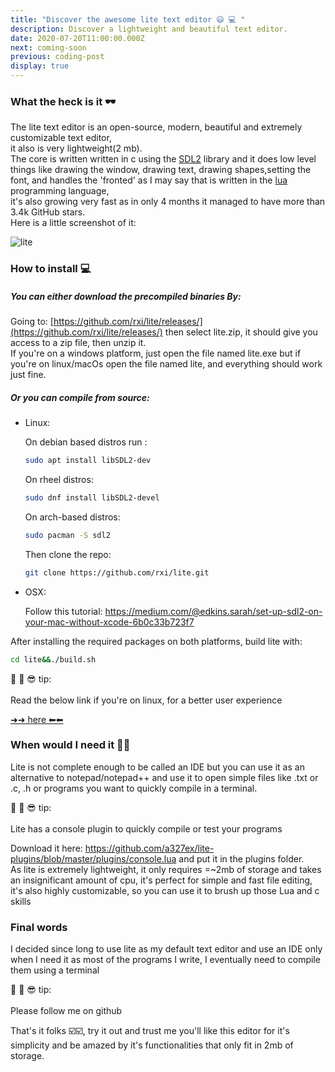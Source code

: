 ```yaml
---
title: "Discover the awesome lite text editor 😃 💻 "
description: Discover a lightweight and beautiful text editor.
date: 2020-07-20T11:00:00.000Z
next: coming-soon
previous: coding-post
display: true
--- 
```


### What the heck is it  🕶

The lite text editor is an open-source, modern, beautiful and extremely customizable text editor,<br/> it also is very lightweight(2 mb).<br/> The core is written written in c using the [SDL2]() library and it does low level things like drawing the window, drawing text, drawing shapes,setting the font, and handles the 'fronted' as I may say that is written in the [lua](https://www.lua.org/) programming language,<br/> it's also growing very fast as in only 4 months it managed to have more than 3.4k GitHub stars.
<br/>
Here is a little screenshot of it:

![lite](lite.png)

### How to install 💻

##### You can either download the precompiled binaries By:

  Going to: [https://github.com/rxi/lite/releases/](https://github.com/rxi/lite/releases/) then select lite.zip, it should give you access to a zip file, then unzip it.<br/>
  If you're on a windows platform, just open the file named lite.exe but if you're on linux/macOs open the file named lite, and everything should work just fine.

##### Or you can compile from source: 

- Linux:

  On debian based distros run :

  ```bash
  sudo apt install libSDL2-dev
  ```

  On rheel distros:

  ```bash
  sudo dnf install libSDL2-devel
  ```

  On arch-based distros:

  ```bash
  sudo pacman -S sdl2
  ```

  Then clone the repo:

  

  ```bash
  git clone https://github.com/rxi/lite.git
  ```

- OSX:

  Follow this tutorial: https://medium.com/@edkins.sarah/set-up-sdl2-on-your-mac-without-xcode-6b0c33b723f7

After installing the required packages on both platforms, build lite with:

  ```bash
  cd lite&&./build.sh
  ```

   <p class='tip'>  📓 📝 😎  tip: <br />  <br />Read the below link if you're on linux, for a better user experience</p> 
 <a href="https://github.com/rxi/lite/issues/134"> ➜➜ here ⬅⬅ </a>

### When would I need it 📑📑

Lite is not complete enough to be called an IDE but you can use it as an alternative to notepad/notepad++ and use it to open simple files like .txt or .c, .h or programs you want to quickly compile in a terminal.

<p class='tip'> 📓 📝 😎  tip: <br />  <br /> Lite has a console plugin to quickly compile or test your programs </p>
Download it here: <a href="https://github.com/a327ex/lite-plugins/blob/master/plugins/console.lua">https://github.com/a327ex/lite-plugins/blob/master/plugins/console.lua</a> and put it in the plugins folder.<br/>
As lite is extremely lightweight, it only requires =~2mb of storage and takes an insignificant amount of cpu, it's perfect for simple and fast file editing, it's also highly customizable, so you can use it to brush up those Lua and c skills

### Final words

I decided since long to use lite as my default text editor and use an IDE only when I need it as most of the programs I write, I eventually need to compile them using a terminal

<p class='tip'>  📓 📝 😎  tip: <br />  <br />Please follow me on github<p>
That's it folks ☑️☑️, try it out and trust me you'll like this editor for it's simplicity and be amazed by it's functionalities that only fit  in 2mb of storage.









